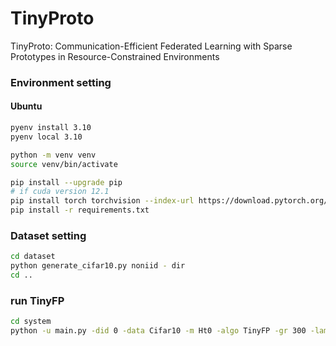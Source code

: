 # TinyProto
TinyProto: Communication-Efficient Federated Learning with Sparse Prototypes in Resource-Constrained Environments


### Environment setting
#### Ubuntu
```sh
pyenv install 3.10
pyenv local 3.10

python -m venv venv
source venv/bin/activate

pip install --upgrade pip
# if cuda version 12.1
pip install torch torchvision --index-url https://download.pytorch.org/whl/cu121
pip install -r requirements.txt
```


### Dataset setting
```sh
cd dataset
python generate_cifar10.py noniid - dir
cd ..
```

### run TinyFP
```sh
cd system
python -u main.py -did 0 -data Cifar10 -m Ht0 -algo TinyFP -gr 300 -lam 10 -ssc -csf 0.00015 -go test > test.out 2>&1 &
```